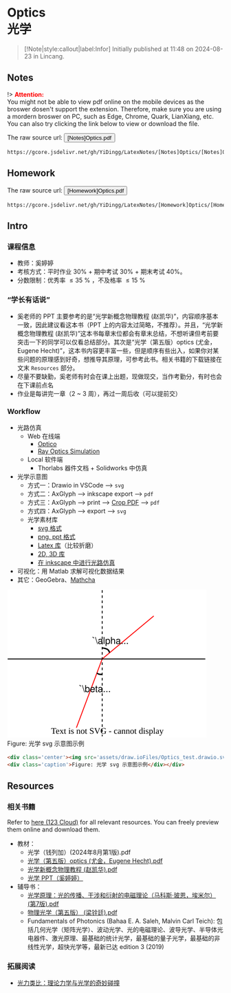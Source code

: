 #  Optics <br> 光学

> [!Note|style:callout|label:Infor]
Initially published at 11:48 on 2024-08-23 in Lincang.


## Notes 

!> **<span style='color:red'>Attention:</span>**<br>
You might not be able to view pdf online on the mobile devices as the broswer dosen't support the extension. Therefore, make sure you are using a mordern broswer on PC, such as Edge, Chrome, Quark, LianXiang, etc. You can also try clicking the link below to view or download
the file.

The raw source url: <button onclick="window.open('https://gcore.jsdelivr.net/gh/YiDingg/LatexNotes/[Notes]Optics/[Notes]Optics.pdf')" type="button">[Notes]Optics.pdf</button>

```pdf
https://gcore.jsdelivr.net/gh/YiDingg/LatexNotes/[Notes]Optics/[Notes]Optics.pdf
```

## Homework

The raw source url: <button onclick="window.open('https://gcore.jsdelivr.net/gh/YiDingg/LatexNotes/[Homework]Optics/[Homework]Optics.pdf')" type="button">[Homework]Optics.pdf</button>

```pdf
https://gcore.jsdelivr.net/gh/YiDingg/LatexNotes/[Homework]Optics/[Homework]Optics.pdf
```

## Intro


### 课程信息

- 教师：奚婷婷
- 考核方式：平时作业 30% + 期中考试 30% + 期末考试 40%。
- 分数限制：优秀率 $\leqslant 35\ \%$ ，不及格率 $\leqslant 15\  \%$

### “学长有话说”

- 奚老师的 PPT 主要参考的是“光学新概念物理教程 (赵凯华)”，内容顺序基本一致，因此建议看这本书（PPT 上的内容太过简略，不推荐）。并且，“光学新概念物理教程 (赵凯华)”这本书每章末位都会有章末总结，不想听课但考前要突击一下的同学可以仅看总结部分。其次是“光学（第五版）optics (尤金，Eugene Hecht)”，这本书内容更丰富一些，但是顺序有些出入，如果你对某些问题的原理感到好奇，想推导其原理，可参考此书。相关书籍的下载链接在文末 `Resources` 部分。
- 尽量不要缺勤，奚老师有时会在课上出题，现做现交，当作考勤分，有时也会在下课前点名
- 作业是每讲完一章（2 ~ 3 周），再过一周后收（可以提前交）


### Workflow
- 光路仿真
  - Web 在线端
    - [Optico](https://www.optico.app/en/start-en/)
    - [Ray Optics Simulation](https://phydemo.app/ray-optics/cn/)
  - Local 软件端
    - Thorlabs 器件文档 + Solidworks 中仿真
- 光学示意图
  - 方式一：Drawio in VSCode --> `svg`
  - 方式二：AxGlyph --> inkscape export --> `pdf`
  - 方式三：AxGlyph --> print --> [Crop PDF](https://www.i2pdf.com/crop-pdf) --> `pdf`
  - 方式四：AxGlyph --> export --> `svg`
  - 光学素材库
    - [svg 格式](https://www.gwoptics.org/ComponentLibrary/)
    - [png, ppt 格式](https://markelz.physics.buffalo.edu/node/411)
    - [Latex 库](https://ctan.org/pkg/pst-optexp)（比较折磨）
    - [2D, 3D 库](https://github.com/amv213/ComponentLibrary)
    - [在 inkscape 中进行光路仿真](https://github.com/damienBloch/inkscape-raytracing)
- 可视化：用 Matlab 求解可视化数据结果
- 其它：GeoGebra、[Mathcha](https://www.mathcha.io/editor) 

<div class='center'><img src='assets/draw.ioFiles/Optics_test.drawio.svg' alt='img'/>
<div class='caption'>Figure: 光学 svg 示意图示例</div></div>

``` html
<div class='center'><img src='assets/draw.ioFiles/Optics_test.drawio.svg' alt='img'/>
<div class='caption'>Figure: 光学 svg 示意图示例</div></div>
```


## Resources

### 相关书籍

Refer to [here (123 Cloud)](https://www.123865.com/s/0y0pTd-1GKj3) for all relevant resources. You can freely preview them online and download them. 

- 教材：
  - 光学（钱列加）(2024年8月第1版).pdf
  - [光学（第五版）optics (尤金，Eugene Hecht).pdf](https://www.writebug.com/static/uploads/2024/9/2/3ed06af7e4f074f1964feb480a541a6b.pdf)
  - [光学新概念物理教程 (赵凯华).pdf](https://www.writebug.com/static/uploads/2024/9/2/4354c0a83b3b86c3c390cb816f649675.pdf)
  - [光学 PPT（奚婷婷）](https://www.123865.com/s/0y0pTd-4GKj3)
- 辅导书：
  - [光学原理：光的传播、干涉和衍射的电磁理论（马科斯·玻恩，埃米尔）(第7版).pdf](https://s.b1n.net/DABQD)
  - [物理光学（第五版） (梁铨廷).pdf](https://www.writebug.com/static/uploads/2024/9/2/501fb70a8ae70b6d7fa45c5c328e50e9.pdf)
  - Fundamentals of Photonics (Bahaa E. A. Saleh, Malvin Carl Teich): 包括几何光学（矩阵光学）、波动光学、光的电磁理论、波导光学、半导体光电器件、激光原理、最基础的统计光学，最基础的量子光学，最基础的非线性光学，超快光学等，最新已达 edition 3 (2019)

<!--   - [光学 PPT（奚婷婷）](https://www.writebug.com/code/53666336-413e-11ef-afda-0242c0a84017/src/branch/main/%E5%85%89%E5%AD%A6%20PPT/#) -->

<!-- - 教材：
    - [光学 PPT（奚婷婷）](https://www.123865.com/s/0y0pTd-4GKj3)
    - [光学（第五版）optics (尤金，Eugene Hecht).pdf](https://www.123865.com/s/0y0pTd-xGKj3)
- 辅导书：
    - 光学原理：光的传播、干涉和衍射的电磁理论（马科斯·玻恩，埃米尔）(第7版).pdf
    - 光学新概念物理教程 新概念物理教程 (赵凯华).pdf
    - 物理光学（第五版） (梁铨廷).pdf
 -->

### 拓展阅读

- [光力类比：理论力学与光学的奇妙碰撞](https://zhuanlan.zhihu.com/p/666330436)
